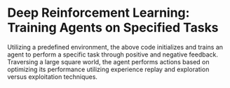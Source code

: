 # Deep Reinforcement Learning: Training Agents on Specified Tasks
Utilizing a predefined environment, the above code initializes and trains an agent to perform a specific task through positive and negative feedback.  Traversing a large square world, the agent performs actions based on optimizing its performance utilizing experience replay and exploration versus exploitation techniques.

